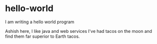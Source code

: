 # hello-world
I am writing a hello world program

Ashish here,  I like java and web services
I've had tacos on the moon and find them far superior to Earth tacos.
